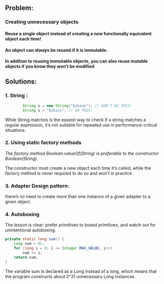 ## Problem:

### Creating unnecessary objects

#### Reuse a single object instead of creating a new functionally equivalent object each time!
#### An object can always be reused if it is immutable.
#### In addition to reusing immutable objects, you can also reuse mutable objects if you know they won’t be modified

## Solutions:

### 1.  String :
```Java
        String s = new String("bikini"); // DON'T DO THIS!
        String s = "bikini"; // DO THIS!
```

While String.matches is the easiest way to check if a string matches
a regular expression, it’s not suitable for repeated use in performance-critical
situations.

### 2. Using static factory methods

_The factory method Boolean.valueOf(String) is preferable to the constructor Boolean(String)._

The constructor must create a new object each time it’s called, 
while the factory method is never required to do so and won’t in practice.

### 3. Adapter Design pattern:

there’s no need to create more than one instance of a given adapter to a given object.

### 4. Autoboxing

The lesson is clear: prefer primitives to boxed primitives, 
and watch out for unintentional autoboxing.

```Java
private static long sum() {
    Long sum = 0L;
    for (long i = 0; i <= Integer.MAX_VALUE; i++)
        sum += i;
    return sum;
}
```
The variable sum is declared as a Long instead of a long, which means that 
the program constructs about 2^31 unnecessary Long instances.